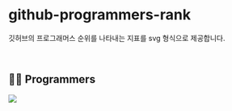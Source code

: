 # github-programmers-rank
깃허브의 프로그래머스 순위를 나타내는 지표를 svg 형식으로 제공합니다.

<br>

## 🧑‍🎓 Programmers
[![](https://github.com/somnwal/github-programmers-rank/blob/master/lib/result.svg)](https://github.com/somnwal/github-programmers-rank)
